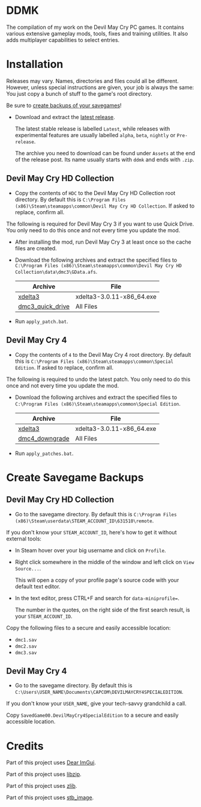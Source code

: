 # DDMK

The compilation of my work on the Devil May Cry PC games. It contains various extensive gameplay mods, tools, fixes and training utilities. It also adds multiplayer capabilities to select entries.



# Installation

Releases may vary. Names, directories and files could all be different. However, unless special instructions are given, your job is always the same: You just copy a bunch of stuff to the game's root directory.

Be sure to [create backups of your savegames](#create-savegame-backups)!

* Download and extract the [latest release](https://github.com/serpentiem/ddmk/releases).

    The latest stable release is labelled `Latest`, while releases with experimental features are usually labelled `alpha`, `beta`, `nightly` or `Pre-release`.

    The archive you need to download can be found under `Assets` at the end of the release post. Its name usually starts with `ddmk` and ends with `.zip`.

## Devil May Cry HD Collection

* Copy the contents of `HDC` to the Devil May Cry HD Collection root directory. By default this is `C:\Program Files (x86)\Steam\steamapps\common\Devil May Cry HD Collection`. If asked to replace, confirm all.

The following is required for Devil May Cry 3 if you want to use Quick Drive. You only need to do this once and not every time you update the mod.

* After installing the mod, run Devil May Cry 3 at least once so the cache files are created.

* Download the following archives and extract the specified files to `C:\Program Files (x86)\Steam\steamapps\common\Devil May Cry HD Collection\data\dmc3\GData.afs`.

    | Archive                                                                                                    | File                      |
    | ---                                                                                                        | ---                       |
    | [xdelta3](https://www.romhacking.net/download/utilities/928/)                                              | xdelta3-3.0.11-x86_64.exe |
    | [dmc3_quick_drive](https://github.com/serpentiem/ddmk/releases/download/2.7nightly16/dmc3_quick_drive.zip) | All Files                 |

* Run `apply_patch.bat`.

## Devil May Cry 4

* Copy the contents of `4` to the Devil May Cry 4 root directory. By default this is `C:\Program Files (x86)\Steam\steamapps\common\Special Edition`. If asked to replace, confirm all.

The following is required to undo the latest patch. You only need to do this once and not every time you update the mod.

* Download the following archives and extract the specified files to `C:\Program Files (x86)\Steam\steamapps\common\Special Edition`.

    | Archive                                                                                                | File                      |
    | ---                                                                                                    | ---                       |
    | [xdelta3](https://www.romhacking.net/download/utilities/928/)                                          | xdelta3-3.0.11-x86_64.exe |
    | [dmc4_downgrade](https://github.com/serpentiem/ddmk/releases/download/2.7nightly16/dmc4_downgrade.zip) | All Files                 |

* Run `apply_patches.bat`.



# Create Savegame Backups

## Devil May Cry HD Collection

* Go to the savegame directory. By default this is `C:\Program Files (x86)\Steam\userdata\STEAM_ACCOUNT_ID\631510\remote`.

If you don't know your `STEAM_ACCOUNT_ID`, here's how to get it without external tools:

* In Steam hover over your big username and click on `Profile`.
* Right click somewhere in the middle of the window and left click on `View Source...`.

    This will open a copy of your profile page's source code with your default text editor.

* In the text editor, press CTRL+F and search for `data-miniprofile=`.

    The number in the quotes, on the right side of the first search result, is your `STEAM_ACCOUNT_ID`.

Copy the following files to a secure and easily accessible location:

* `dmc1.sav`
* `dmc2.sav`
* `dmc3.sav`

## Devil May Cry 4

* Go to the savegame directory. By default this is `C:\Users\USER_NAME\Documents\CAPCOM\DEVILMAYCRY4SPECIALEDITION`.

If you don't know your `USER_NAME`, give your tech-savvy grandchild a call.

Copy `SavedGame00.DevilMayCry4SpecialEdition` to a secure and easily accessible location.



# Credits

Part of this project uses [Dear ImGui](https://github.com/ocornut/imgui).

Part of this project uses [libzip](https://github.com/nih-at/libzip).

Part of this project uses [zlib](https://github.com/madler/zlib).

Part of this project uses [stb_image](https://github.com/nothings/stb).
